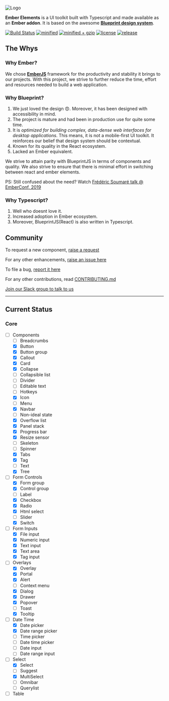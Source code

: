 
![Logo](/tests/dummy/public/ember-elements.png)

**Ember Elements** is a UI toolkit built with Typescript and made available as an **Ember addon**. It is based on the awesome **[Blueprint design system](https://blueprintjs.com/docs)**.  

[![Build Status](https://travis-ci.org/dunkinbase/ember-elements.svg?branch=master)](https://travis-ci.org/dunkinbase/ember-elements)
[![minified](https://badgen.net/bundlephobia/min/ember-elements)](https://bundlephobia.com/result?p=ember-elements)
[![minified + gzip](https://badgen.net/bundlephobia/minzip/ember-elements)](https://bundlephobia.com/result?p=ember-elements)
[![license](https://badgen.net/github/license/dunkinbase/ember-elements)](https://github.com/dunkinbase/ember-elements/blob/master/LICENSE)
[![release](https://badgen.net/github/release/dunkinbase/ember-elements)](https://github.com/dunkinbase/ember-elements/releases)

## **The Whys**

### Why Ember?

We chose **[EmberJS](https://emberjs.com/)** framework for the productivity and stability it brings to our projects. With this project, we strive to further reduce the time, effort and resources needed to build a web application.

### Why Blueprint?

1. We just loved the design 😍. Moreover, it has been designed with accessibility in mind.
2. The project is mature and had been in production use for quite some time.
3. It is *optimized for building complex, data-dense web interfaces for desktop applications*. This means, it is not a mobile-first UI toolkit. It reinforces our belief that design system should be contextual.
4. Known for its quality in the React ecosystem.
5. Lacked an Ember equivalent.

We strive to attain parity with BlueprintJS in terms of components and quality. We also strive to ensure that there is minimal effort in switching between react and ember elements.

PS: Still confused about the need? Watch [Frédéric Soumaré talk @ EmberConf, 2019](https://www.youtube.com/watch?v=O3RKLHvpUAI&t=6012s)

### Why Typescript?

1. Well who doesnt love it. 
2. Increased adoption in Ember ecosystem.
3. Moreover, BlueprintJS(React) is also written in Typescript.


## **Community**

To request a new component, [raise a request](https://github.com/dunkinbase/ember-elements/issues/new?assignees=jugaadi&labels=Type%3A+new+component+&template=new_component_request.md&title=New+component%3A+%3CSection%3E+-+%3CName%3E)

For any other enhancements, [raise an issue here](https://github.com/dunkinbase/ember-elements/issues/new?assignees=&labels=&template=feature_request.md&title=)

To file a bug, [report it here](https://github.com/dunkinbase/ember-elements/issues/new?assignees=&labels=&template=bug_report.md&title=)

For any other contributions, read [CONTRIBUTING.md](CONTRIBUTING.md)

[Join our Slack group to talk to us](https://join.slack.com/t/dunkinbase/shared_invite/enQtNTkzOTg1MzAwOTQ1LWVkNTc0YTQ3ZWJlNDZhNDNlNmU5MjMzNDczNjFkZWZjNTVkNmI5MGU0ZmMyZGY5ZmRhNmZiYmFiMmM0YTY4ZGI)

---

## Current Status

### Core
- [ ] Components
  - [ ] Breadcrumbs
  - [x] Button
  - [x] Button group
  - [x] Callout
  - [x] Card
  - [x] Collapse
  - [ ] Collapsible list
  - [ ] Divider
  - [ ] Editable text
  - [ ] Hotkeys
  - [x] Icon
  - [ ] Menu
  - [x] Navbar
  - [ ] Non-ideal state
  - [x] Overflow list
  - [x] Panel stack
  - [x] Progress bar
  - [x] Resize sensor
  - [ ] Skeleton
  - [ ] Spinner
  - [x] Tabs
  - [x] Tag
  - [ ] Text
  - [x] Tree

- [ ] Form Controls
  - [x] Form group
  - [x] Control group
  - [ ] Label
  - [x] Checkbox
  - [x] Radio
  - [x] Html select
  - [ ] Slider
  - [x] Switch

- [ ] Form Inputs
  - [x] File input
  - [x] Numeric input
  - [x] Text input
  - [x] Text area
  - [x] Tag input

- [ ] Overlays
  - [x] Overlay
  - [x] Portal
  - [x] Alert
  - [ ] Context menu
  - [x] Dialog
  - [x] Drawer
  - [x] Popover
  - [ ] Toast
  - [x] Tooltip

- [ ] Date Time
  - [x] Date picker
  - [x] Date range picker
  - [ ] Time picker
  - [ ] Date time picker
  - [ ] Date input
  - [ ] Date range input
  
- [ ] Select
  - [x] Select
  - [ ] Suggest
  - [x] MultiSelect
  - [ ] Omnibar
  - [ ] Querylist 

- [ ] Table 
